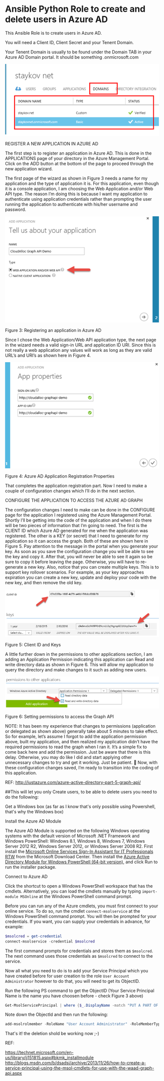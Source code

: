 # Ansible Python Role to create and delete users in Azure AD

This Ansible Role is to create users in Azure AD.

You will need a Client ID, Client Secret and your Tenent Domain.

Your Tenent Domain is usually to be found under the Domain TAB in your Azure AD Domain portal. It should be something .onmicrosoft.com

![alt tag](images/01.png)

REGISTER A NEW APPLICATION IN AZURE AD

The first step is to register an application in Azure AD. This is done in the APPLICATIONS page of your directory in the Azure Management Portal. Click on the ADD button at the bottom of the page to proceed through the new application wizard.

The first page of the wizard as shown in Figure 3 needs a name for my application and the type of application it is. For this application, even though it is a console application, I am choosing the Web Application and/or Web API type. The reason I’m doing this is because I want my application to authenticate using application credentials rather than prompting the user running the application to authenticate with his/her username and password.

![alt tag](images/02.png)

Figure 3: Registering an application in Azure AD

Since I chose the Web Application/Web API application type, the next page in the wizard needs a valid sign-in URL and application ID URI. Since this is not really a web application any values will work as long as they are valid URL’s and URI’s as shown here in Figure 4.

![alt tag](images/03.png)

Figure 4: Azure AD Application Registration Properties

That completes the application registration part. Now I need to make a couple of configuration changes which I’ll do in the next section.

CONFIGURE THE APPLICATION TO ACCESS THE AZURE AD GRAPH

The configuration changes I need to make can be done in the CONFIGURE page for the application I registered using the Azure Management Portal. Shortly I’ll be getting into the code of the application and when I do there will be two pieces of information that I’m going to need. The first is the CLIENT ID which Azure AD generated for me when the application was registered. The other is a KEY (or secret) that I need to generate for my application so it can access the graph. Both of these are shown here in Figure 5. Pay attention to the message in the portal when you generate your key. As soon as you save the configuration change you will be able to see the key and copy it. After that, you will never be able to see it again so be sure to copy it before leaving the page. Otherwise, you will have to re-generate a new key. Also, notice that you can create multiple keys. This is to support key rollover scenarios. For example, as your key approaches expiration you can create a new key, update and deploy your code with the new key, and then remove the old key.

![alt tag](images/04.png)

Figure 5: Client ID and Keys

A little further down in the permissions to other applications section, I am adding an Application Permission indicating this application can Read and write directory data as shown in Figure 6. This will allow my application to query the directory and make changes to it such as adding new users.

![alt tag](images/05.png)

Figure 6: Setting permissions to access the Graph API

NOTE: It has been my experience that changes to permissions (application or delegated as shown above) generally take about 5 minutes to take effect. So for example, let’s assume I forgot to add the application permission above, built my application, and then realized my application didn’t have the required permissions to read the graph when I ran it. It’s a simple fix to come back here and add the permission. Just be aware that there is this delay. Otherwise, you may do like I did and start applying other unnecessary changes to try and get it working. Just be patient. 
Now, with these configuration changes saved, I’m ready to transition into the coding of this application.

REF: http://justazure.com/azure-active-directory-part-5-graph-api/

##This will let you only Create users, to be able to delete users you need to do the following:

Get a Windows box (as far as I know that's only possible using Powershell, that's why the Windows box)

Install the Azure AD Module

The Azure AD Module is supported on the following Windows operating systems with the default version of Microsoft .NET Framework and Windows PowerShell: Windows 8.1, Windows 8, Windows 7, Windows Server 2012 R2, Windows Server 2012, or Windows Server 2008 R2.
First install the [Microsoft Online Services Sign-In Assistant for IT Professionals RTW](http://go.microsoft.com/fwlink/?LinkID=286152) from the Microsoft Download Center. Then install the [Azure Active Directory Module for Windows PowerShell (64-bit version)](http://go.microsoft.com/fwlink/p/?linkid=236297), and click Run to run the installer package.

Connect to Azure AD

Click the shortcut to open a Windows PowerShell workspace that has the cmdlets. Alternatively, you can load the cmdlets manually by typing `import-module MSOnline` at the Windows PowerShell command prompt.

Before you can run any of the Azure cmdlets, you must first connect to your online service. To do so, run the cmdlet `connect-msolservice` at the Windows PowerShell command prompt. You will then be prompted for your credentials. If you want, you can supply your credentials in advance, for example:

```powershell
$msolcred = get-credential
connect-msolservice -credential $msolcred
```

The first command prompts for credentials and stores them as `$msolcred`. The next command uses those credentials as `$msolcred` to connect to the service.

Now all what you need to do is to add your Service Principal which you have created before for user creation to the role `User Account Administrator` however to do that, you will need to get its ObjectID.

Run the following PS command to get the ObjectID (Your Service Principal Name is the name you have choosen before - check Figure 3 above)

```powershell
Get-MsolServicePrincipal | where {$_.DisplayName -match "PUT A PART OF YOUR SERVICE PRINCIPAL NAME HERE"}
```

Note down the ObjectId and then run the following:

```powershell
add-msolrolmember -RoleName "User Account Administrator" -RoleMemberType ServicePrincipal -RolememberobjectID PUT_YOUR_OBJECT_ID_HERE
```

That's it! the deletion shold be working now ;-)

REF:

https://technet.microsoft.com/en-us/library/jj151815.aspx#bkmk_installmodule
http://blogs.msdn.com/b/dsadsi/archive/2013/11/26/how-to-create-a-service-principal-using-the-msol-cmdlets-for-use-with-the-waad-graph-api.aspx
